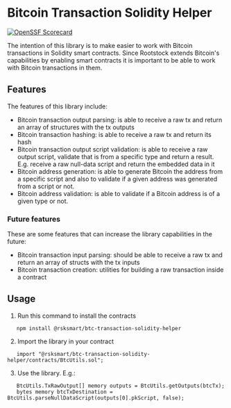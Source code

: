 # Bitcoin Transaction Solidity Helper
[![OpenSSF Scorecard](https://api.scorecard.dev/projects/github.com/rsksmart/btc-transaction-solidity-helper/badge)](https://scorecard.dev/viewer/?uri=github.com/rsksmart/btc-transaction-solidity-helper)

The intention of this library is to make easier to work with Bitcoin transactions in Solidity smart contracts. Since Rootstock extends Bitcoin's capabilities by enabling smart contracts it is important to be able to work with Bitcoin transactions in them.

## Features

The features of this library include:
* Bitcoin transaction output parsing: is able to receive a raw tx and return an array of structures with the tx outputs
* Bitcoin transaction hashing: is able to receive a raw tx and return its hash
* Bitcoin transaction output script validation: is able to receive a raw output script, validate that is from a specific type and return a result. E.g. receive a raw null-data script and return the embedded data in it
* Bitcoin address generation: is able to generate Bitcoin the address from a specific script and also to validate if a given address was generated from a script or not.
* Bitcoin address validation: is able to validate if a Bitcoin address is of a given type or not.

### Future features
These are some features that can increase the library capabilities in the future:
* Bitcoin transaction input parsing: should be able to receive a raw tx and return an array of structs with the tx inputs
* Bitcoin transaction creation: utilities for building a raw transaction inside a contract

## Usage
1. Run this command to install the contracts
 ```console
    npm install @rsksmart/btc-transaction-solidity-helper
 ```
2. Import the library in your contract
 ```solidity
    import "@rsksmart/btc-transaction-solidity-helper/contracts/BtcUtils.sol";
 ```
3. Use the library. E.g.:
 ```solidity
    BtcUtils.TxRawOutput[] memory outputs = BtcUtils.getOutputs(btcTx);
    bytes memory btcTxDestination = BtcUtils.parseNullDataScript(outputs[0].pkScript, false);
 ```
